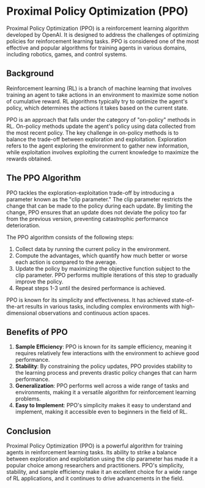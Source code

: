 # Proximal Policy Optimization (PPO)

Proximal Policy Optimization (PPO) is a reinforcement learning algorithm developed by OpenAI. It is designed to address the challenges of optimizing policies for reinforcement learning tasks. PPO is considered one of the most effective and popular algorithms for training agents in various domains, including robotics, games, and control systems.

## Background

Reinforcement learning (RL) is a branch of machine learning that involves training an agent to take actions in an environment to maximize some notion of cumulative reward. RL algorithms typically try to optimize the agent's policy, which determines the actions it takes based on the current state.

PPO is an approach that falls under the category of "on-policy" methods in RL. On-policy methods update the agent's policy using data collected from the most recent policy. The key challenge in on-policy methods is to balance the trade-off between exploration and exploitation. Exploration refers to the agent exploring the environment to gather new information, while exploitation involves exploiting the current knowledge to maximize the rewards obtained.

## The PPO Algorithm

PPO tackles the exploration-exploitation trade-off by introducing a parameter known as the "clip parameter." The clip parameter restricts the change that can be made to the policy during each update. By limiting the change, PPO ensures that an update does not deviate the policy too far from the previous version, preventing catastrophic performance deterioration.

The PPO algorithm consists of the following steps:

1. Collect data by running the current policy in the environment.
2. Compute the advantages, which quantify how much better or worse each action is compared to the average.
3. Update the policy by maximizing the objective function subject to the clip parameter. PPO performs multiple iterations of this step to gradually improve the policy.
4. Repeat steps 1-3 until the desired performance is achieved.

PPO is known for its simplicity and effectiveness. It has achieved state-of-the-art results in various tasks, including complex environments with high-dimensional observations and continuous action spaces.

## Benefits of PPO

1. **Sample Efficiency**: PPO is known for its sample efficiency, meaning it requires relatively few interactions with the environment to achieve good performance.
2. **Stability**: By constraining the policy updates, PPO provides stability to the learning process and prevents drastic policy changes that can harm performance.
3. **Generalization**: PPO performs well across a wide range of tasks and environments, making it a versatile algorithm for reinforcement learning problems.
4. **Easy to Implement**: PPO's simplicity makes it easy to understand and implement, making it accessible even to beginners in the field of RL.

## Conclusion

Proximal Policy Optimization (PPO) is a powerful algorithm for training agents in reinforcement learning tasks. Its ability to strike a balance between exploration and exploitation using the clip parameter has made it a popular choice among researchers and practitioners. PPO's simplicity, stability, and sample efficiency make it an excellent choice for a wide range of RL applications, and it continues to drive advancements in the field.